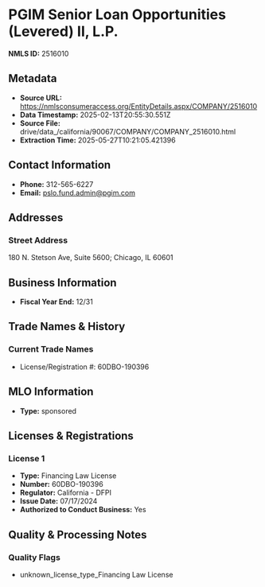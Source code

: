 # PGIM Senior Loan Opportunities (Levered) II, L.P.

**NMLS ID:** 2516010

## Metadata
- **Source URL:** https://nmlsconsumeraccess.org/EntityDetails.aspx/COMPANY/2516010
- **Data Timestamp:** 2025-02-13T20:55:30.551Z
- **Source File:** drive/data_/california/90067/COMPANY/COMPANY_2516010.html
- **Extraction Time:** 2025-05-27T10:21:05.421396

## Contact Information
- **Phone:** 312-565-6227
- **Email:** pslo.fund.admin@pgim.com

## Addresses
### Street Address
180 N. Stetson Ave, Suite 5600; Chicago, IL 60601

## Business Information
- **Fiscal Year End:** 12/31

## Trade Names & History
### Current Trade Names
- License/Registration #: 60DBO-190396

## MLO Information
- **Type:** sponsored

## Licenses & Registrations

### License 1
- **Type:** Financing Law License
- **Number:** 60DBO-190396
- **Regulator:** California - DFPI
- **Issue Date:** 07/17/2024
- **Authorized to Conduct Business:** Yes

## Quality & Processing Notes
### Quality Flags
- unknown_license_type_Financing Law License
